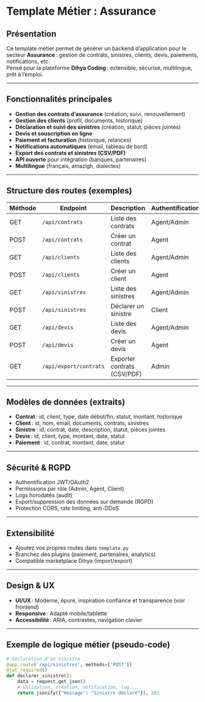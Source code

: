 # Template Métier : Assurance

## Présentation

Ce template métier permet de générer un backend d’application pour le secteur **Assurance** : gestion de contrats, sinistres, clients, devis, paiements, notifications, etc.  
Pensé pour la plateforme **Dihya Coding** : extensible, sécurisé, multilingue, prêt à l’emploi.

---

## Fonctionnalités principales

- **Gestion des contrats d’assurance** (création, suivi, renouvellement)
- **Gestion des clients** (profil, documents, historique)
- **Déclaration et suivi des sinistres** (création, statut, pièces jointes)
- **Devis et souscription en ligne**
- **Paiement et facturation** (historique, relances)
- **Notifications automatiques** (email, tableau de bord)
- **Export des contrats et sinistres (CSV/PDF)**
- **API ouverte** pour intégration (banques, partenaires)
- **Multilingue** (français, amazigh, dialectes)

---

## Structure des routes (exemples)

| Méthode | Endpoint                     | Description                        | Authentification |
|---------|------------------------------|------------------------------------|------------------|
| GET     | `/api/contrats`              | Liste des contrats                 | Agent/Admin      |
| POST    | `/api/contrats`              | Créer un contrat                   | Agent            |
| GET     | `/api/clients`               | Liste des clients                  | Agent/Admin      |
| POST    | `/api/clients`               | Créer un client                    | Agent            |
| GET     | `/api/sinistres`             | Liste des sinistres                | Agent/Admin      |
| POST    | `/api/sinistres`             | Déclarer un sinistre               | Client           |
| GET     | `/api/devis`                 | Liste des devis                    | Agent/Admin      |
| POST    | `/api/devis`                 | Créer un devis                     | Agent            |
| GET     | `/api/export/contrats`       | Exporter contrats (CSV/PDF)        | Admin            |

---

## Modèles de données (extraits)

- **Contrat** : id, client, type, date début/fin, statut, montant, historique
- **Client** : id, nom, email, documents, contrats, sinistres
- **Sinistre** : id, contrat, date, description, statut, pièces jointes
- **Devis** : id, client, type, montant, date, statut
- **Paiement** : id, contrat, montant, date, statut

---

## Sécurité & RGPD

- Authentification JWT/OAuth2
- Permissions par rôle (Admin, Agent, Client)
- Logs horodatés (audit)
- Export/suppression des données sur demande (RGPD)
- Protection CORS, rate limiting, anti-DDoS

---

## Extensibilité

- Ajoutez vos propres routes dans `template.py`
- Branchez des plugins (paiement, partenaires, analytics)
- Compatible marketplace Dihya (import/export)

---

## Design & UX

- **UI/UX** : Moderne, épuré, inspiration confiance et transparence (voir frontend)
- **Responsive** : Adapté mobile/tablette
- **Accessibilité** : ARIA, contrastes, navigation clavier

---

## Exemple de logique métier (pseudo-code)

```python
# Déclaration d’un sinistre
@app.route('/api/sinistres', methods=['POST'])
@jwt_required()
def declarer_sinistre():
    data = request.get_json()
    # Validation, création, notification, log...
    return jsonify({"message": "Sinistre déclaré"}), 201